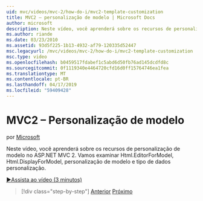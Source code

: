 ```yaml
---
uid: mvc/videos/mvc-2/how-do-i/mvc2-template-customization
title: MVC2 – personalização de modelo | Microsoft Docs
author: microsoft
description: Neste vídeo, você aprenderá sobre os recursos de personalização de modelo no ASP.NET MVC 2. Vamos examinar Html.EditorForModel, Html.DisplayForModel, modelo Templ...
ms.author: riande
ms.date: 03/23/2010
ms.assetid: 93d5f225-1b13-4932-af79-120335d52447
msc.legacyurl: /mvc/videos/mvc-2/how-do-i/mvc2-template-customization
msc.type: video
ms.openlocfilehash: b0459517fdabef1c5abd6d50fb76ad145dcdfd8c
ms.sourcegitcommit: 0f1119340e4464720cfd16d0ff15764746ea1fea
ms.translationtype: MT
ms.contentlocale: pt-BR
ms.lasthandoff: 04/17/2019
ms.locfileid: "59409428"
---
```

# <a name="mvc2---template-customization"></a>MVC2 – Personalização de modelo

por [Microsoft](https://github.com/microsoft)

Neste vídeo, você aprenderá sobre os recursos de personalização de modelo no ASP.NET MVC 2. Vamos examinar Html.EditorForModel, Html.DisplayForModel, personalização de modelo e tipo de dados personalização.

[&#9654;Assista ao vídeo (3 minutos)](https://channel9.msdn.com/Blogs/ASP-NET-Site-Videos/mvc2-template-customization)

> [!div class="step-by-step"]
> [Anterior](mvc2-model-validation.md)
> [Próximo](aspnet-mvc-2-areas.md)

